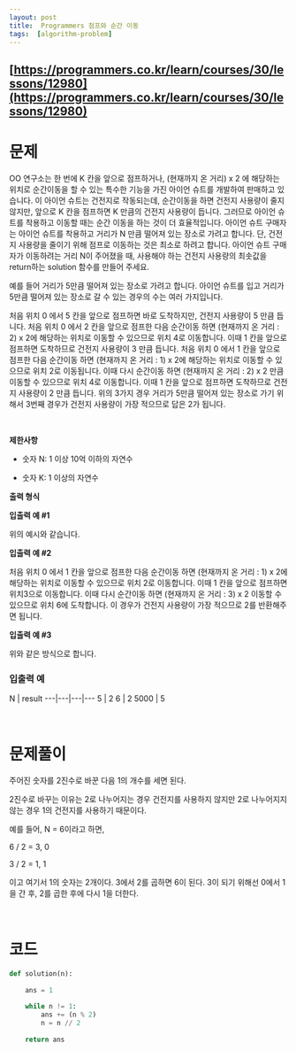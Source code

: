 ```yaml
---
layout: post
title:  Programmers 점프와 순간 이동
tags:  [algorithm-problem]
--- 
```


## [https://programmers.co.kr/learn/courses/30/lessons/12980](https://programmers.co.kr/learn/courses/30/lessons/12980)

# 문제 
OO 연구소는 한 번에 K 칸을 앞으로 점프하거나, (현재까지 온 거리) x 2 에 해당하는 위치로 순간이동을 할 수 있는 특수한 기능을 가진 아이언 슈트를 개발하여 판매하고 있습니다. 이 아이언 슈트는 건전지로 작동되는데, 순간이동을 하면 건전지 사용량이 줄지 않지만, 앞으로 K 칸을 점프하면 K 만큼의 건전지 사용량이 듭니다. 그러므로 아이언 슈트를 착용하고 이동할 때는 순간 이동을 하는 것이 더 효율적입니다. 아이언 슈트 구매자는 아이언 슈트를 착용하고 거리가 N 만큼 떨어져 있는 장소로 가려고 합니다. 단, 건전지 사용량을 줄이기 위해 점프로 이동하는 것은 최소로 하려고 합니다. 아이언 슈트 구매자가 이동하려는 거리 N이 주어졌을 때, 사용해야 하는 건전지 사용량의 최솟값을 return하는 solution 함수를 만들어 주세요.

예를 들어 거리가 5만큼 떨어져 있는 장소로 가려고 합니다.
아이언 슈트를 입고 거리가 5만큼 떨어져 있는 장소로 갈 수 있는 경우의 수는 여러 가지입니다.

처음 위치 0 에서 5 칸을 앞으로 점프하면 바로 도착하지만, 건전지 사용량이 5 만큼 듭니다.
처음 위치 0 에서 2 칸을 앞으로 점프한 다음 순간이동 하면 (현재까지 온 거리 : 2) x 2에 해당하는 위치로 이동할 수 있으므로 위치 4로 이동합니다. 이때 1 칸을 앞으로 점프하면 도착하므로 건전지 사용량이 3 만큼 듭니다.
처음 위치 0 에서 1 칸을 앞으로 점프한 다음 순간이동 하면 (현재까지 온 거리 : 1) x 2에 해당하는 위치로 이동할 수 있으므로 위치 2로 이동됩니다. 이때 다시 순간이동 하면 (현재까지 온 거리 : 2) x 2 만큼 이동할 수 있으므로 위치 4로 이동합니다. 이때 1 칸을 앞으로 점프하면 도착하므로 건전지 사용량이 2 만큼 듭니다.
위의 3가지 경우 거리가 5만큼 떨어져 있는 장소로 가기 위해서 3번째 경우가 건전지 사용량이 가장 적으므로 답은 2가 됩니다.

&nbsp;
&nbsp;

**제한사항**
* 숫자 N: 1 이상 10억 이하의 자연수

* 숫자 K: 1 이상의 자연수


**출력 형식**


**입출력 예 #1**

위의 예시와 같습니다.

**입출력 예 #2**

처음 위치 0 에서 1 칸을 앞으로 점프한 다음 순간이동 하면 (현재까지 온 거리 : 1) x 2에 해당하는 위치로 이동할 수 있으므로 위치 2로 이동합니다. 이때 1 칸을 앞으로 점프하면 위치3으로 이동합니다. 이때 다시 순간이동 하면 (현재까지 온 거리 : 3) x 2 이동할 수 있으므로 위치 6에 도착합니다. 이 경우가 건전지 사용량이 가장 적으므로 2를 반환해주면 됩니다.

**입출력 예 #3**

위와 같은 방식으로 합니다.
&nbsp;

### **입출력 예**
N | result
---|---|---|---
5 | 2
6 | 2
5000 | 5

&nbsp;
&nbsp;
&nbsp;

# 문제풀이
주어진 숫자를 2진수로 바꾼 다음 1의 개수를 세면 된다.

2진수로 바꾸는 이유는 2로 나누어지는 경우 건전지를 사용하지 않지만 2로 나누어지지 않는 경우 1의 건전지를 사용하기 때문이다. 

예를 들어, N = 6이라고 하면, 

6 / 2 = 3,  0

3 / 2 = 1, 1

이고 여기서 1의 숫자는 2개이다. 3에서 2를 곱하면 6이 된다. 3이 되기 위해선 0에서 1을 간 후, 2를 곱한 후에 다시 1을 더한다. 


&nbsp;
&nbsp;
&nbsp;

# 코드
~~~python
def solution(n):
    
    ans = 1
    
    while n != 1:
        ans += (n % 2)
        n = n // 2
    
    return ans
~~~